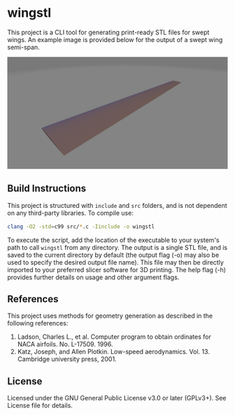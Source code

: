 # wingstl
This project is a CLI tool for generating print-ready STL files for swept wings.
An example image is provided below for the output of a swept wing semi-span.

![Alt text](images/wing.png)

## Build Instructions
This project is structured with `include` and `src` folders, and is not dependent on any third-party libraries. To compile use:

```bash
clang -O2 -std=c99 src/*.c -Iinclude -o wingstl
```

To execute the script, add the location of the executable to your system's path to call `wingstl` from any directory.
The output is a single STL file, and is saved to the current directory by default (the output flag (-o) may also
be used to specify the desired output file name). This file may then be directly imported to your preferred slicer software for 3D printing.
The help flag (-h) provides further details on usage and other argument flags.

## References
This project uses methods for geometry generation as described in the following references:

1. Ladson, Charles L., et al. Computer program to obtain ordinates for NACA airfoils. No. L-17509. 1996.
2. Katz, Joseph, and Allen Plotkin. Low-speed aerodynamics. Vol. 13. Cambridge university press, 2001.

## License
Licensed under the GNU General Public License v3.0 or later (GPLv3+). See License file for details.